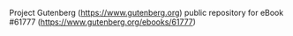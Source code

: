 Project Gutenberg (https://www.gutenberg.org) public repository for eBook #61777 (https://www.gutenberg.org/ebooks/61777)
